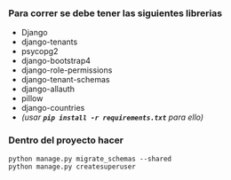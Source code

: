 ### Para correr se debe tener las siguientes librerias
- Django
- django-tenants
- psycopg2
- django-bootstrap4
- django-role-permissions
- django-tenant-schemas
- django-allauth
- pillow
- django-countries
- *(usar **`pip install -r requirements.txt`** para ello)*

### Dentro del proyecto hacer
``` shell
python manage.py migrate_schemas --shared
python manage.py createsuperuser
```